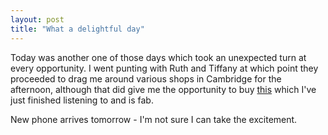 ```yaml
---
layout: post
title: "What a delightful day"
---
```

Today was another one of those days which took an unexpected turn at every
opportunity. I went punting with Ruth and Tiffany at which point they proceeded to drag me around various shops in Cambridge for the afternoon, although that did give me the opportunity to buy [this][3] which I've just finished listening to and is fab.

New phone arrives tomorrow - I'm not sure I can take the excitement.

   [3]: http://www.amazon.co.uk/exec/obidos/ASIN/B00000JXZ8/ref=sr_aps_music_1_1/202-8869231-9705411
